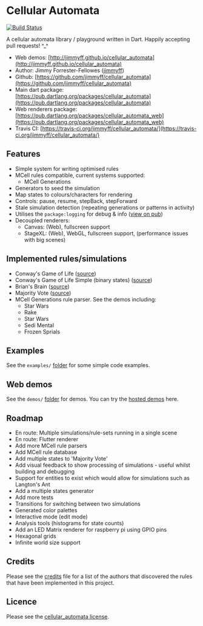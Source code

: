 # Cellular Automata

[![Build Status](https://travis-ci.org/jimmyff/cellular_automata.svg?branch=master)](https://travis-ci.org/jimmyff/cellular_automata)

A cellular automata library / playground written in Dart. Happily accepting pull requests! ^_^

* Web demos: [http://jimmyff.github.io/cellular_automata](http://jimmyff.github.io/cellular_automata)
* Author: Jimmy Forrester-Fellowes ([jimmyff](https://github.com/jimmyff))
* Github: [https://github.com/jimmyff/cellular_automata](https://github.com/jimmyff/cellular_automata)
* Main dart package: [https://pub.dartlang.org/packages/cellular_automata](https://pub.dartlang.org/packages/cellular_automata)
* Web renderers package: [https://pub.dartlang.org/packages/cellular_automata_web](https://pub.dartlang.org/packages/cellular_automata_web)
* Travis CI: [https://travis-ci.org/jimmyff/cellular_automata/](https://travis-ci.org/jimmyff/cellular_automata/)

## Features

* Simple system for writing optimised rules
* MCell rules compatible, current systems supported:
  * MCell Generations
* Generators to seed the simulation
* Map states to colours/characters for rendering
* Controls: pause, resume, stepBack, stepForward
* Stale simulation detection (repeating generations or patterns in activity)
* Utilises the `package:logging` for debug & info ([view on pub](https://pub.dartlang.org/packages/logging))
* Decoupled renderers:
  * Canvas: (Web), fullscreen support
  * StageXL: (Web), WebGL, fullscreen support, (performance issues with big scenes)

## Implemented rules/simulations

* Conway's Game of Life ([source](https://github.com/jimmyff/cellular_automata/blob/master/lib/src/rules/game_of_life.dart))
* Conway's Game of Life Simple (binary states) ([source](https://github.com/jimmyff/cellular_automata/blob/master/lib/src/rules/game_of_life_simple.dart))
* Brian's Brain ([source](https://github.com/jimmyff/cellular_automata/blob/master/lib/src/rules/brians_brain.dart))
* Majority Vote ([source](https://github.com/jimmyff/cellular_automata/blob/master/lib/src/rules/majority_vote.dart))
* MCell Generations rule parser. See the demos including:
  * Star Wars
  * Rake
  * Star Wars
  * Sedi Mental
  * Frozen Sprials

## Examples

See the `examples/` [folder](https://github.com/jimmyff/cellular_automata/tree/master/examples) for some simple code examples.

## Web demos

See the `demos/` [folder](https://github.com/jimmyff/cellular_automata_web/tree/master/demos) for demos. You can try the [hosted demos](http://jimmyff.github.io/cellular_automata) here.

## Roadmap

* En route: Multiple simulations/rule-sets running in a single scene
* En route: Flutter renderer
* Add more MCell rule parsers
* Add MCell rule database
* Add multiple states to 'Majority Vote'
* Add visual feedback to show processing of simulations - useful whilst building and debugging
* Support for entities to exist which would allow for simulations such as Langton's Ant
* Add a multiple states generator
* Add more tests
* Transitions for switching between two simulations
* Generated color palettes
* Interactive mode (edit mode)
* Analysis tools (histograms for state counts)
* Add an LED Matrix renderer for raspberry pi using GPIO pins
* Hexagonal grids
* Infinite world size support

## Credits

Please see the [credits](https://github.com/jimmyff/cellular_automata/blob/master/CREDITS.md) file for a list of the authors that discovered the rules that have been implemented in this project.

## Licence

Please see the [cellular_automata license](https://github.com/jimmyff/cellular_automata/blob/master/LICENSE).
